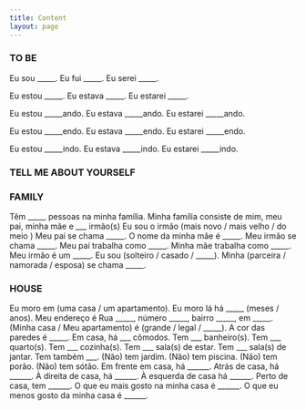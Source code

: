 ```yaml
---
title: Content
layout: page
---
```



### TO BE

Eu sou _____.
Eu fui _____.
Eu serei _____.

Eu estou _____.
Eu estava _____.
Eu estarei _____.

Eu estou _____ando.
Eu estava _____ando.
Eu estarei _____ando.

Eu estou _____endo.
Eu estava _____endo.
Eu estarei _____endo.

Eu estou _____indo.
Eu estava _____indo.
Eu estarei _____indo.

### TELL ME ABOUT YOURSELF

### FAMILY

Têm _____ pessoas na minha família.
Minha família consiste de mim, meu pai, minha mãe e ___ irmão(s)
Eu sou o irmão (mais novo / mais velho / do meio )
Meu pai se chama _____.
O nome da minha mãe é _____.
Meu irmão se chama _____.
Meu pai trabalha como _____.
Minha mãe trabalha como _____.
Meu irmão é um _____.
Eu sou (solteiro / casado / _____).
Minha (parceira / namorada / esposa) se chama _____.

### HOUSE

Eu moro em (uma casa / um apartamento).
Eu moro lá há _____ (meses / anos).
Meu endereço é Rua _____, número _____, bairro _____, em _____.
(Minha casa / Meu apartamento) é (grande / legal / _____).
A cor das paredes é _____.
Em casa, há ___ cômodos.
Tem ___ banheiro(s). Tem ___ quarto(s). Tem ___ cozinha(s).
Tem ___ sala(s) de estar. Tem ___ sala(s) de jantar. Tem também ___.
(Não) tem jardim. (Não) tem piscina. (Não) tem porão. (Não) tem sótão.
Em frente em casa, há ______. Atrás de casa, há ______.
À direita de casa, há ______. À esquerda de casa há ______.
Perto de casa, tem ______.
O que eu mais gosto na minha casa é ______.
O que eu menos gosto da minha casa é ______.